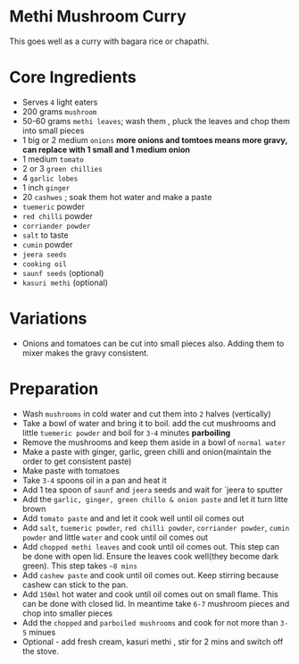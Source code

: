 # Methi Mushroom Curry
This goes well as a curry with bagara rice or chapathi.

# Core Ingredients
 - Serves `4` light eaters
 - 200 grams `mushroom`
 - 50-60 grams `methi leaves`; wash them , pluck the leaves and chop them into small pieces
 - 1 big or 2 medium `onions` **more onions and tomtoes means more gravy, can replace with 1 small and 1 medium onion**
 - 1 medium `tomato`
 - 2 or 3 `green chillies`
 - 4 `garlic lobes`
 - 1 inch `ginger`
 - 20 `cashwes` ; soak them hot water and make a paste
 - `tuemeric` powder
 - `red chilli` powder
 - `corriander powder`
 - `salt` to taste
 - `cumin` powder
 - `jeera seeds`
 - `cooking oil`
 - `saunf seeds` (optional)
 - `kasuri methi` (optional)

# Variations
 - Onions and tomatoes can be cut into small pieces also. Adding them to mixer makes the gravy consistent.

# Preparation
 - Wash `mushrooms` in cold water and cut them into `2` halves (vertically)
 - Take a bowl of water and bring it to boil. add the cut mushrooms and little `tuemeric powder` and boil for `3-4` minutes **parboiling**
 - Remove the mushrooms and keep them aside in a bowl of `normal water`
 - Make a paste with ginger, garlic, green chilli and onion(maintain the order to get consistent paste)
 - Make paste with tomatoes
 - Take `3-4` spoons oil in a pan and heat it
 - Add  1 tea spoon of `saunf` and `jeera` seeds and wait for `jeera to sputter
 - Add the `garlic, ginger, green chillo & onion paste` and let it turn litte brown
 - Add `tomato paste` and and let it cook well until oil comes out
 - Add `salt`, `tuemeric powder`, `red chilli powder`, `corriander powder`, `cumin powder` and little `water` and cook until oil comes out
 - Add `chopped methi leaves` and cook until oil comes out. This step can be done with open lid. Ensure the leaves cook well(they become dark green). This step takes `~8 mins`
 - Add `cashew paste` and cook until oil comes out. Keep stirring because cashew can stick to the pan. 
 - Add `150ml` hot water and cook until oil comes out on small flame. This can be done with closed lid. In meantime take `6-7` mushroom pieces and chop into smaller pieces
 - Add the `chopped` and `parboiled mushrooms` and cook for not more than `3-5` minues
 - Optional - add fresh cream, kasuri methi , stir for 2 mins and switch off the stove.
